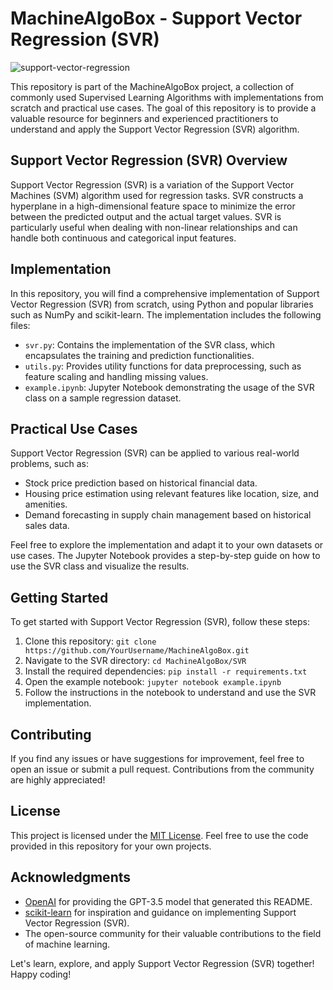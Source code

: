 # MachineAlgoBox - Support Vector Regression (SVR)

![support-vector-regression](https://example.com/support-vector-regression.png)

This repository is part of the MachineAlgoBox project, a collection of commonly used Supervised Learning Algorithms with implementations from scratch and practical use cases. The goal of this repository is to provide a valuable resource for beginners and experienced practitioners to understand and apply the Support Vector Regression (SVR) algorithm.

## Support Vector Regression (SVR) Overview
Support Vector Regression (SVR) is a variation of the Support Vector Machines (SVM) algorithm used for regression tasks. SVR constructs a hyperplane in a high-dimensional feature space to minimize the error between the predicted output and the actual target values. SVR is particularly useful when dealing with non-linear relationships and can handle both continuous and categorical input features.

## Implementation
In this repository, you will find a comprehensive implementation of Support Vector Regression (SVR) from scratch, using Python and popular libraries such as NumPy and scikit-learn. The implementation includes the following files:

- `svr.py`: Contains the implementation of the SVR class, which encapsulates the training and prediction functionalities.
- `utils.py`: Provides utility functions for data preprocessing, such as feature scaling and handling missing values.
- `example.ipynb`: Jupyter Notebook demonstrating the usage of the SVR class on a sample regression dataset.

## Practical Use Cases
Support Vector Regression (SVR) can be applied to various real-world problems, such as:

- Stock price prediction based on historical financial data.
- Housing price estimation using relevant features like location, size, and amenities.
- Demand forecasting in supply chain management based on historical sales data.

Feel free to explore the implementation and adapt it to your own datasets or use cases. The Jupyter Notebook provides a step-by-step guide on how to use the SVR class and visualize the results.

## Getting Started
To get started with Support Vector Regression (SVR), follow these steps:

1. Clone this repository: `git clone https://github.com/YourUsername/MachineAlgoBox.git`
2. Navigate to the SVR directory: `cd MachineAlgoBox/SVR`
3. Install the required dependencies: `pip install -r requirements.txt`
4. Open the example notebook: `jupyter notebook example.ipynb`
5. Follow the instructions in the notebook to understand and use the SVR implementation.

## Contributing
If you find any issues or have suggestions for improvement, feel free to open an issue or submit a pull request. Contributions from the community are highly appreciated!

## License
This project is licensed under the [MIT License](https://opensource.org/licenses/MIT). Feel free to use the code provided in this repository for your own projects.

## Acknowledgments
- [OpenAI](https://openai.com/) for providing the GPT-3.5 model that generated this README.
- [scikit-learn](https://scikit-learn.org/) for inspiration and guidance on implementing Support Vector Regression (SVR).
- The open-source community for their valuable contributions to the field of machine learning.

Let's learn, explore, and apply Support Vector Regression (SVR) together! Happy coding!